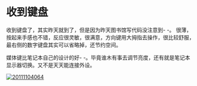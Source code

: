 # 收到键盘

收到键盘了，其实昨天就到了，但是因为昨天图书馆写代码没注意到- -。
很薄，按起来手感也不错，反应很灵敏，很满意，方向键用大拇指去操作，很比较舒服，最右侧的数字键盘其实可以省略掉，还节约空间。

媒体键比笔记本自己的设计的好- -。毕竟谁木有事去调节亮度，还有就是笔记本显示器切换。又不是天天能连接外设。

[![20111104064](https://attachment.soulteary.com/2011/11/04/20111104064.jpg "20111104064")](https://attachment.soulteary.com/2011/11/04/20111104064.jpg)

